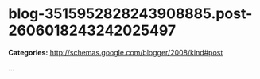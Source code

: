 # blog-3515952828243908885.post-2606018243242025497

**Categories:** http://schemas.google.com/blogger/2008/kind#post

...